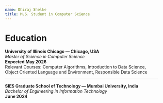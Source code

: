 ```yaml
---
name: Dhiraj Shelke
title: M.S. Student in Computer Science
---
```


# Education

**University of Illinois Chicago — Chicago, USA**  
_Master of Science in Computer Science_  
**Expected May 2026**  
Relevant Courses: Computer Algorithms, Introduction to Data Science, Object Oriented Language and Environment, Responsible Data Science  

---

**SIES Graduate School of Technology — Mumbai University, India**  
_Bachelor of Engineering in Information Technology_  
**June 2024**
